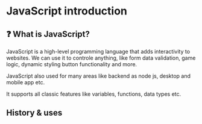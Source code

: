 # JavaScript introduction

## ❓ What is JavaScript?

JavaScript is a high-level programming language that adds interactivity to websites. We can use it to controle anything, like form data validation, game logic, dynamic styling  button functionality and more.

JavaScript also used for many areas like backend as node js, desktop and mobile app etc.

It supports all classic features like variables, functions, data types etc.

## History & uses
